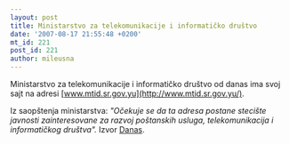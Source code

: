 ```yaml
---
layout: post
title: Ministarstvo za telekomunikacije i informatičko društvo
date: '2007-08-17 21:55:48 +0200'
mt_id: 221
post_id: 221
author: mileusna
---
```

Ministarstvo za telekomunikacije i informatičko društvo od danas ima svoj sajt na adresi [www.mtid.sr.gov.yu](http://www.mtid.sr.gov.yu/).

Iz saopštenja ministarstva: _"Očekuje se da ta adresa postane stecište javnosti zainteresovane za razvoj poštanskih usluga, telekomunikacija i informatičkog društva"._ Izvor [Danas](http://www.danas.co.yu/20070818/hronika1.html#5).

